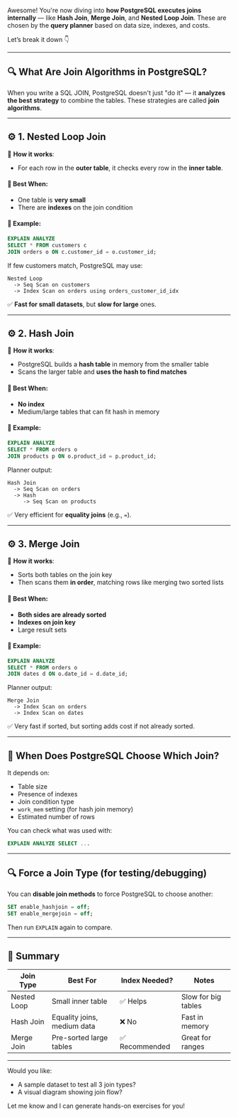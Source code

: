 Awesome! You're now diving into **how PostgreSQL executes joins internally** — like **Hash Join**, **Merge Join**, and **Nested Loop Join**. These are chosen by the **query planner** based on data size, indexes, and costs.

Let’s break it down 👇

---

## 🔍 What Are Join Algorithms in PostgreSQL?

When you write a SQL JOIN, PostgreSQL doesn't just "do it" — it **analyzes the best strategy** to combine the tables. These strategies are called **join algorithms**.

---

## ⚙️ 1. **Nested Loop Join**

🧠 **How it works**:
- For each row in the **outer table**, it checks every row in the **inner table**.

#### 📘 Best When:
- One table is **very small**
- There are **indexes** on the join condition

#### 🧪 Example:
```sql
EXPLAIN ANALYZE
SELECT * FROM customers c
JOIN orders o ON c.customer_id = o.customer_id;
```

If few customers match, PostgreSQL may use:
```
Nested Loop
  -> Seq Scan on customers
  -> Index Scan on orders using orders_customer_id_idx
```

✅ **Fast for small datasets**, but **slow for large** ones.

---

## ⚙️ 2. **Hash Join**

🧠 **How it works**:
- PostgreSQL builds a **hash table** in memory from the smaller table
- Scans the larger table and **uses the hash to find matches**

#### 📘 Best When:
- **No index**
- Medium/large tables that can fit hash in memory

#### 🧪 Example:
```sql
EXPLAIN ANALYZE
SELECT * FROM orders o
JOIN products p ON o.product_id = p.product_id;
```

Planner output:
```
Hash Join
  -> Seq Scan on orders
  -> Hash
     -> Seq Scan on products
```

✅ Very efficient for **equality joins** (e.g., `=`).

---

## ⚙️ 3. **Merge Join**

🧠 **How it works**:
- Sorts both tables on the join key
- Then scans them **in order**, matching rows like merging two sorted lists

#### 📘 Best When:
- **Both sides are already sorted**
- **Indexes on join key**
- Large result sets

#### 🧪 Example:
```sql
EXPLAIN ANALYZE
SELECT * FROM orders o
JOIN dates d ON o.date_id = d.date_id;
```

Planner output:
```
Merge Join
  -> Index Scan on orders
  -> Index Scan on dates
```

✅ Very fast if sorted, but sorting adds cost if not already sorted.

---

## 🧠 When Does PostgreSQL Choose Which Join?

It depends on:
- Table size
- Presence of indexes
- Join condition type
- `work_mem` setting (for hash join memory)
- Estimated number of rows

You can check what was used with:
```sql
EXPLAIN ANALYZE SELECT ...
```

---

## 🔍 Force a Join Type (for testing/debugging)

You can **disable join methods** to force PostgreSQL to choose another:

```sql
SET enable_hashjoin = off;
SET enable_mergejoin = off;
```

Then run `EXPLAIN` again to compare.

---

## 🎯 Summary

| Join Type    | Best For                  | Index Needed? | Notes |
|--------------|---------------------------|----------------|-------|
| Nested Loop  | Small inner table         | ✅ Helps       | Slow for big tables |
| Hash Join    | Equality joins, medium data | ❌ No         | Fast in memory |
| Merge Join   | Pre-sorted large tables   | ✅ Recommended | Great for ranges |

---

Would you like:
- A sample dataset to test all 3 join types?
- A visual diagram showing join flow?

Let me know and I can generate hands-on exercises for you!
